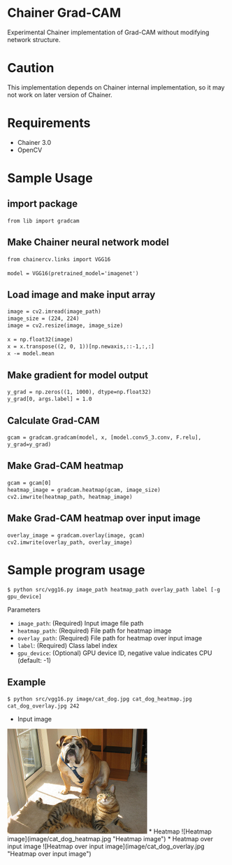 Chainer Grad-CAM
====

Experimental Chainer implementation of Grad-CAM without modifying network structure.

# Caution

This implementation depends on Chainer internal implementation, so it may not work on later version of Chainer.

# Requirements

* Chainer 3.0
* OpenCV

# Sample Usage

## import package

```
from lib import gradcam
```

## Make Chainer neural network model

```
from chainercv.links import VGG16

model = VGG16(pretrained_model='imagenet')
```

## Load image and make input array

```
image = cv2.imread(image_path)
image_size = (224, 224)
image = cv2.resize(image, image_size)

x = np.float32(image)
x = x.transpose((2, 0, 1))[np.newaxis,::-1,:,:]
x -= model.mean
```

## Make gradient for model output

```
y_grad = np.zeros((1, 1000), dtype=np.float32)
y_grad[0, args.label] = 1.0
```

## Calculate Grad-CAM

```
gcam = gradcam.gradcam(model, x, [model.conv5_3.conv, F.relu], y_grad=y_grad)
```

## Make Grad-CAM heatmap

```
gcam = gcam[0]
heatmap_image = gradcam.heatmap(gcam, image_size)
cv2.imwrite(heatmap_path, heatmap_image)
```

## Make Grad-CAM heatmap over input image

```
overlay_image = gradcam.overlay(image, gcam)
cv2.imwrite(overlay_path, overlay_image)
```

# Sample program usage

```
$ python src/vgg16.py image_path heatmap_path overlay_path label [-g gpu_device]
```

Parameters

* `image_path`: (Required) Input image file path
* `heatmap_path`: (Required) File path for heatmap image
* `overlay_path`: (Required) File path for heatmap over input image
* `label`: (Required) Class label index
* `gpu_device`: (Optional) GPU device ID, negative value indicates CPU (default: -1)

## Example

```
$ python src/vgg16.py image/cat_dog.jpg cat_dog_heatmap.jpg cat_dog_overlay.jpg 242
```

* Input image  
<img src="/image/cat_dog.jpg" width="320px" alt="Input image">
* Heatmap  
![Heatmap image](image/cat_dog_heatmap.jpg "Heatmap image")
* Heatmap over input image  
![Heatmap over input image](image/cat_dog_overlay.jpg "Heatmap over input image")
